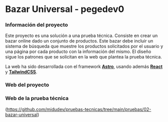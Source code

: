 # Bazar Universal - pegedev0

### Información del proyecto
Este proyecto es una solución a una prueba técnica. Consiste en crear un bazar online dado un conjunto de productos.
Este bazar debe incluir un sistema de búsqueda que muestre los productos solicitados por el usuario y una página por cada producto con la información del mismo.
El diseño sigue los patrones que se solicitan en la web que plantea la prueba técnica.

La web ha sido desarrollada con el framework **[Astro](https://astro.build/)**, usando además **[React](https://es.react.dev/)** y **[TailwindCSS](https://tailwindcss.com/)**.

### Web del proyecto


### Web de la prueba técnica
(https://github.com/midudev/pruebas-tecnicas/tree/main/pruebas/02-bazar-universal)
